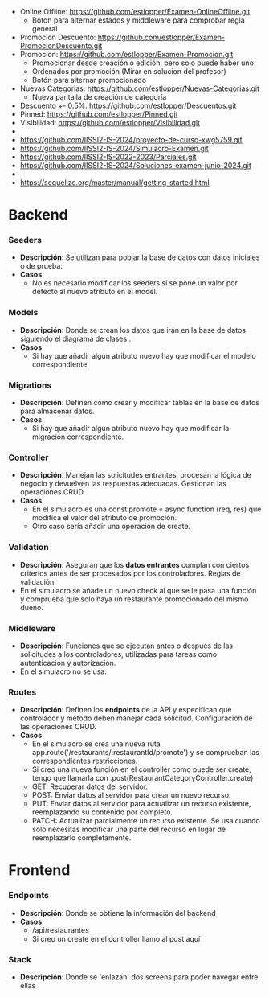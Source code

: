 - Online Offline:     https://github.com/estlopper/Examen-OnlineOffline.git
  - Boton para alternar estados y middleware para comprobar regla general 
- Promocion Descuento:    https://github.com/estlopper/Examen-PromocionDescuento.git
- Promocion:    https://github.com/estlopper/Examen-Promocion.git
  - Promocionar desde creación o edición, pero solo puede haber uno
  - Ordenados por promoción (Mirar en solucion del profesor)
  - Botón para alternar promocionado
- Nuevas Categorias: https://github.com/estlopper/Nuevas-Categorias.git
  - Nueva pantalla de creación de categoría
- Descuento +- 0.5%:    https://github.com/estlopper/Descuentos.git
- Pinned:    https://github.com/estlopper/Pinned.git
- Visibilidad:    https://github.com/estlopper/Visibilidad.git
-
- https://github.com/IISSI2-IS-2024/proyecto-de-curso-xwg5759.git
- https://github.com/IISSI2-IS-2024/Simulacro-Examen.git
- https://github.com/IISSI2-IS-2022-2023/Parciales.git
- https://github.com/IISSI2-IS-2024/Soluciones-examen-junio-2024.git
-
- https://sequelize.org/master/manual/getting-started.html


# Backend

### Seeders

- **Descripción**: Se utilizan para poblar la base de datos con datos iniciales o de prueba.
- **Casos**
    - No es necesario modificar los seeders si se pone un valor por defecto al nuevo atributo en el model.

### Models

- **Descripción**: Donde se crean los datos que irán en la base de datos siguiendo el diagrama de clases .
- **Casos**
    - Si hay que añadir algún atributo nuevo hay que modificar el modelo correspondiente.

### Migrations

- **Descripción**: Definen cómo crear y modificar tablas en la base de datos para almacenar datos.
- **Casos**
    - Si hay que añadir algún atributo nuevo hay que modificar la migración correspondiente.

### Controller

- **Descripción**: Manejan las solicitudes entrantes, procesan la lógica de negocio y devuelven las respuestas adecuadas. Gestionan las operaciones CRUD. 
- **Casos**
    - En el simulacro es una const promote = async function (req, res) que modifica el valor del atributo de promoción.
    - Otro caso sería añadir una operación de create.    

### Validation

- **Descripción**: Aseguran que los **datos entrantes** cumplan con ciertos criterios antes de ser procesados por los controladores. Reglas de validación.
- En el simulacro se añade un nuevo check al que se le pasa una función y comprueba que solo haya un restaurante promocionado del mismo dueño.

### Middleware

- **Descripción**: Funciones que se ejecutan antes o después de las solicitudes a los controladores, utilizadas para tareas como autenticación y autorización.
- En el simulacro no se usa.

### Routes

- **Descripción**: Definen los **endpoints** de la API y especifican qué controlador y método deben manejar cada solicitud. Configuración de las operaciones CRUD.
- **Casos**
    - En el simulacro se crea una nueva ruta app.route('/restaurants/:restaurantId/promote') y se comprueban las correspondientes restricciones.
    - Si creo una nueva función en el controller como puede ser create, tengo que llamarla con .post(RestaurantCategoryController.create)
  - GET: Recuperar datos del servidor.
  - POST: Enviar datos al servidor para crear un nuevo recurso.
  - PUT: Enviar datos al servidor para actualizar un recurso existente, reemplazando su contenido por completo.
  - PATCH: Actualizar parcialmente un recurso existente. Se usa cuando solo necesitas modificar una parte del recurso en lugar de reemplazarlo completamente.


# Frontend

### Endpoints

- **Descripción**: Donde se obtiene la información del backend
- **Casos**
    - /api/restaurantes
    - Si creo un create en el controller llamo al post aquí
 
### Stack

- **Descripción**: Donde se 'enlazan' dos screens para poder navegar entre ellas




